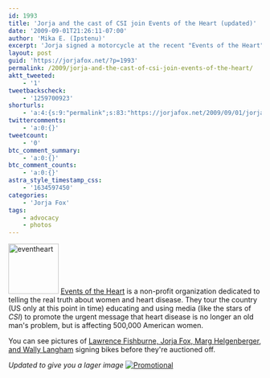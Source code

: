 ```yaml
---
id: 1993
title: 'Jorja and the cast of CSI join Events of the Heart (updated)'
date: '2009-09-01T21:26:11-07:00'
author: 'Mika E. (Ipstenu)'
excerpt: 'Jorja signed a motorcycle at the recent "Events of the Heart" signing in Los Angeles. Updated Sept. 3 with a larger image.'
layout: post
guid: 'https://jorjafox.net/?p=1993'
permalink: /2009/jorja-and-the-cast-of-csi-join-events-of-the-heart/
aktt_tweeted:
    - '1'
tweetbackscheck:
    - '1259700923'
shorturls:
    - 'a:4:{s:9:"permalink";s:83:"https://jorjafox.net/2009/09/01/jorja-and-the-cast-of-csi-join-events-of-the-heart/";s:7:"tinyurl";s:26:"http://tinyurl.com/yg2ydxr";s:4:"isgd";s:18:"http://is.gd/53wVo";s:5:"bitly";s:19:"http://bit.ly/uQNdn";}'
twittercomments:
    - 'a:0:{}'
tweetcount:
    - '0'
btc_comment_summary:
    - 'a:0:{}'
btc_comment_counts:
    - 'a:0:{}'
astra_style_timestamp_css:
    - '1634597450'
categories:
    - 'Jorja Fox'
tags:
    - advocacy
    - photos
---
```


<img src="//static.jorjafox.net/wordpress/2009/09/eventheart-100x100.jpg" alt="eventheart" title="eventheart" width="100" height="100" class="alignleft size-thumbnail wp-image-1994" /> <a href="http://www.eventsoftheheart.org/about_us.asp">Events of the Heart</a> is a non-profit organization dedicated to telling the real truth about women and heart disease. They tour the country (US only at this point in time) educating and using media (like the stars of <em>CSI</em>) to promote the urgent message that heart disease is no longer an old man's problem, but is affecting 500,000 American women. 

You can see pictures of <a href="http://www.eventsoftheheart.org/events.asp?section=100004&rec_id=100042">Lawrence Fishburne, Jorja Fox, Marg Helgenberger, and Wally Langham</a> signing bikes before they're auctioned off.

<em>Updated to give you a lager image</em>
<a href="https://jorjafox.net/gallery/pub/advocacy/20090831-eventsheart/eventsheart002.jpg"><img class="ZenphotoPress_thumb " alt="Promotional" title="Promotional" src="https://jorjafox.net/gallery/pub/advocacy/20090831-eventsheart/eventsheart002.jpg"  /></a>
